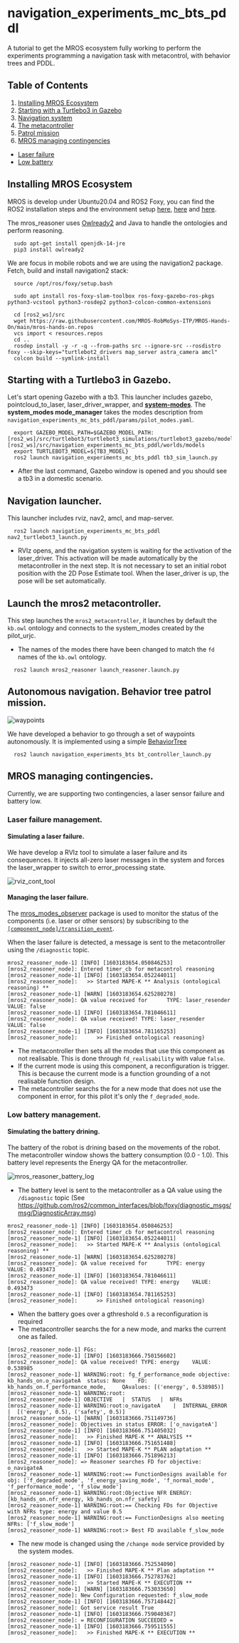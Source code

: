 # navigation_experiments_mc_bts_pddl
A tutorial to get the MROS ecosystem fully working to perform the experiments programming a navigation task with metacontrol, with behavior trees and PDDL.

## Table of Contents
1. [Installing MROS Ecosystem](#installing-mros-ecosystem)
2. [Starting with a Turtlebo3 in Gazebo](#starting-with-a-turtlebo3-in-gazebo)
3. [Navigation system](#navigation-launcher)
4. [The metacontroller](#launch-the-mros2-metacontroller)
5. [Patrol mission](#autonomous-navigation-patrol-mission)
6. [MROS managing contingencies](#mros-managing-contingencies)
  - [Laser failure](#laser-failure-management)
  - [Low battery](#low-battery-management)


## Installing MROS Ecosystem
MROS is develop under Ubuntu20.04 and ROS2 Foxy, you can find the ROS2 installation steps and the environment setup [here](https://index.ros.org/doc/ros2/Installation/Foxy/), [here](https://index.ros.org/doc/ros2/Tutorials/Colcon-Tutorial/#colcon) and [here](https://index.ros.org/doc/ros2/Tutorials/Colcon-Tutorial/#create-a-workspace).

The mros_reasoner uses [Owlready2](https://owlready2.readthedocs.io/en/latest/index.html) and Java to handle the ontologies and perform reasoning.
```console
  sudo apt-get install openjdk-14-jre
  pip3 install owlready2
```
We are focus in mobile robots and we are using the navigation2 package.
Fetch, build and install navigation2 stack:

```console
  source /opt/ros/foxy/setup.bash

  sudo apt install ros-foxy-slam-toolbox ros-foxy-gazebo-ros-pkgs python3-vcstool python3-rosdep2 python3-colcon-common-extensions

  cd [ros2_ws]/src
  wget https://raw.githubusercontent.com/MROS-RobMoSys-ITP/MROS-Hands-On/main/mros-hands-on.repos
  vcs import < resources.repos
  cd ..
  rosdep install -y -r -q --from-paths src --ignore-src --rosdistro foxy --skip-keys="turtlebot2_drivers map_server astra_camera amcl"
  colcon build --symlink-install
```

## Starting with a Turtlebo3 in Gazebo.
Let's start opening Gazebo with a tb3.
This launcher includes gazebo, pointcloud_to_laser, laser_driver_wrapper, and **[system-modes](https://github.com/micro-ROS/system_modes)**.
The **system_modes mode_manager** takes the modes description from `navigation_experiments_mc_bts_pddl/params/pilot_modes.yaml`.

```console
  export GAZEBO_MODEL_PATH=$GAZEBO_MODEL_PATH:[ros2_ws]/src/turtlebot3/turtlebot3_simulations/turtlebot3_gazebo/models:[ros2_ws]/src/navigation_experiments_mc_bts_pddl/worlds/models
  export TURTLEBOT3_MODEL=${TB3_MODEL}
  ros2 launch navigation_experiments_mc_bts_pddl tb3_sim_launch.py
```
- After the last command, Gazebo window is opened and you should see a tb3 in a domestic scenario.

## Navigation launcher.
This launcher includes rviz, nav2, amcl, and map-server.

```console
  ros2 launch navigation_experiments_mc_bts_pddl nav2_turtlebot3_launch.py
```
- RVIz opens, and the navigation system is waiting for the activation of the laser_driver. This activation will be made automatically by the metacontroller in the next step. It is not necessary to set an initial robot position with the 2D Pose Estimate tool. When the laser_driver is up, the pose will be set automatically.

## Launch the mros2 metacontroller.
This step launches the `mros2_metacontroller`, it launches by default the `kb.owl` ontology and connects to the system_modes created by the pilot_urjc.
- The names of the modes there have been changed to match the `fd` names of the `kb.owl` ontology.
```console
  ros2 launch mros2_reasoner launch_reasoner.launch.py
```

## Autonomous navigation. Behavior tree patrol mission. 

![waypoints](resources/waypoints.png)

We have developed a behavior to go through a set of waypoints autonomously. It is implemented using a simple [BehaviorTree](https://github.com/lot_behavior/behavior_trees/bt.xml)

```console
  ros2 launch navigation_experiments_bts bt_controller_launch.py
```


## MROS managing contingencies.
Currently, we are supporting two contingencies, a laser sensor failure and battery low.

### Laser failure management.

#### Simulating a laser failure.

We have develop a RVIz tool to simulate a laser failure and its consequences. It injects all-zero laser messages in the system and forces the laser_wrapper to switch to error_processing state.

![rviz_cont_tool](resources/contingency_tool.png)

#### Managing the laser failure.

The [mros_modes_observer](https://github.com/MROS-RobMoSys-ITP/mros_modes_observer) package is used to monitor the status of the components (i.e. laser or other sensors) by subscribing to the [`[component_node]/transition_event`](https://github.com/ros2/rcl_interfaces/blob/master/lifecycle_msgs/msg/TransitionEvent.msg).

When the laser failure is detected, a message is sent to the metacontroller using the `/diagnostic` topic. 

```console
mros2_reasoner_node-1] [INFO] [1603183654.050846253] [mros2_reasoner_node]: Entered timer_cb for metacontrol reasoning
[mros2_reasoner_node-1] [INFO] [1603183654.052244011] [mros2_reasoner_node]:   >> Started MAPE-K ** Analysis (ontological reasoning) **
[mros2_reasoner_node-1] [WARN] [1603183654.625280278] [mros2_reasoner_node]: QA value received for	 	TYPE: laser_resender	VALUE: false
[mros2_reasoner_node-1] [INFO] [1603183654.781046611] [mros2_reasoner_node]: QA value received!	TYPE: laser_resender	VALUE: false
[mros2_reasoner_node-1] [INFO] [1603183654.781165253] [mros2_reasoner_node]:      >> Finished ontological reasoning)
```

- The metacontroller then sets all the modes that use this component as not realisable. This is done through `fd_realisability` with value `false`.
- If the current mode is using this component, a reconfiguration is trigger. This is because the current mode is a function grounding of a not realisable function design.
- The metacontroller searchs the for a new mode that does not use the component in error, for this pilot it's only the `f_degraded_mode`.

### Low battery management.

#### Simulating the battery drining.

The battery of the robot is drining based on the movements of the robot. The metacontroller window shows the battery consumption (0.0 - 1.0). This battery level represents the Energy QA for the metacontroller.

![mros_reasoner_battery_log](resources/mros_reasoner_battery_log.png)

- The battery level is sent to the metacontroller as a QA value using the `/diagnostic` topic (See https://github.com/ros2/common_interfaces/blob/foxy/diagnostic_msgs/msg/DiagnosticArray.msg)

```
mros2_reasoner_node-1] [INFO] [1603183654.050846253] [mros2_reasoner_node]: Entered timer_cb for metacontrol reasoning
[mros2_reasoner_node-1] [INFO] [1603183654.052244011] [mros2_reasoner_node]:   >> Started MAPE-K ** Analysis (ontological reasoning) **
[mros2_reasoner_node-1] [WARN] [1603183654.625280278] [mros2_reasoner_node]: QA value received for	 	TYPE: energy	VALUE: 0.493473
[mros2_reasoner_node-1] [INFO] [1603183654.781046611] [mros2_reasoner_node]: QA value received!	TYPE: energy	VALUE: 0.493473
[mros2_reasoner_node-1] [INFO] [1603183654.781165253] [mros2_reasoner_node]:      >> Finished ontological reasoning)
```

- When the battery goes over a gthreshold `0.5`  a reconfiguration is required
- The metacontroller searchs the for a new mode, and marks the current one as failed.

```
[mros2_reasoner_node-1] FGs:
[mros2_reasoner_node-1] [INFO] [1603183666.750156602] [mros2_reasoner_node]: QA value received!	TYPE: energy	VALUE: 0.538985
[mros2_reasoner_node-1] WARNING:root: fg_f_performance_mode	objective: kb_hands_on.o_navigateA	status: None	FD: kb_hands_on.f_performance_mode, 	QAvalues: [('energy', 0.538985)]
[mros2_reasoner_node-1] WARNING:root:
[mros2_reasoner_node-1] OBJECTIVE	|  STATUS	|  NFRs
[mros2_reasoner_node-1] WARNING:root:o_navigateA	|  INTERNAL_ERROR	|  [('energy', 0.5), ('safety', 0.5)]
[mros2_reasoner_node-1] [WARN] [1603183666.751149736] [mros2_reasoner_node]: Objectives in status ERROR: ['o_navigateA']
[mros2_reasoner_node-1] [INFO] [1603183666.751405032] [mros2_reasoner_node]:   >> Finished MAPE-K ** ANALYSIS **
[mros2_reasoner_node-1] [INFO] [1603183666.751651488] [mros2_reasoner_node]:   >> Started MAPE-K ** PLAN adaptation **
[mros2_reasoner_node-1] [INFO] [1603183666.751896213] [mros2_reasoner_node]: => Reasoner searches FD for objective: o_navigateA
[mros2_reasoner_node-1] WARNING:root:== FunctionDesigns available for obj: ['f_degraded_mode', 'f_energy_saving_mode', 'f_normal_mode', 'f_performance_mode', 'f_slow_mode']
[mros2_reasoner_node-1] WARNING:root:Objective NFR ENERGY: [kb_hands_on.nfr_energy, kb_hands_on.nfr_safety]
[mros2_reasoner_node-1] WARNING:root:== Checking FDs for Objective with NFRs type: energy and value 0.5 
[mros2_reasoner_node-1] WARNING:root:== FunctionDesigns also meeting NFRs: ['f_slow_mode']
[mros2_reasoner_node-1] WARNING:root:> Best FD available f_slow_mode
```
- The new mode is changed using the `/change mode` service provided by the system modes. 

```
[mros2_reasoner_node-1] [INFO] [1603183666.752534090] [mros2_reasoner_node]:   >> Finished MAPE-K ** Plan adaptation **
[mros2_reasoner_node-1] [INFO] [1603183666.752783762] [mros2_reasoner_node]:   >> Started MAPE-K ** EXECUTION **
[mros2_reasoner_node-1] [WARN] [1603183666.753033650] [mros2_reasoner_node]: New Configuration requested: f_slow_mode
[mros2_reasoner_node-1] [INFO] [1603183666.757148442] [mros2_reasoner_node]: Got service result True
[mros2_reasoner_node-1] [INFO] [1603183666.759040367] [mros2_reasoner_node]: = RECONFIGURATION SUCCEEDED =
[mros2_reasoner_node-1] [INFO] [1603183666.759511555] [mros2_reasoner_node]:   >> Finished MAPE-K ** EXECUTION **
```

